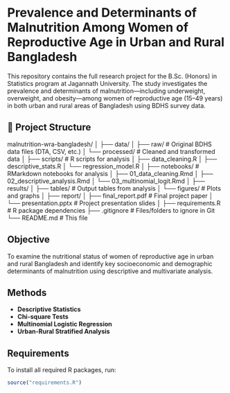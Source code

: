 # Prevalence and Determinants of Malnutrition Among Women of Reproductive Age in Urban and Rural Bangladesh

This repository contains the full research project for the B.Sc. (Honors) in Statistics program at Jagannath University. The study investigates the prevalence and determinants of malnutrition—including underweight, overweight, and obesity—among women of reproductive age (15–49 years) in both urban and rural areas of Bangladesh using BDHS survey data.

## 📁 Project Structure

malnutrition-wra-bangladesh/
│
├── data/
│ ├── raw/ # Original BDHS data files (DTA, CSV, etc.)
│ └── processed/ # Cleaned and transformed data
│
├── scripts/ # R scripts for analysis
│ ├── data_cleaning.R
│ ├── descriptive_stats.R
│ └── regression_model.R
│
├── notebooks/ # RMarkdown notebooks for analysis
│ ├── 01_data_cleaning.Rmd
│ ├── 02_descriptive_analysis.Rmd
│ └── 03_multinomial_logit.Rmd
│
├── results/
│ ├── tables/ # Output tables from analysis
│ └── figures/ # Plots and graphs
│
├── report/
│ ├── final_report.pdf # Final project paper
│ └── presentation.pptx # Project presentation slides
│
├── requirements.R # R package dependencies
├── .gitignore # Files/folders to ignore in Git
└── README.md # This file



##  Objective

To examine the nutritional status of women of reproductive age in urban and rural Bangladesh and identify key socioeconomic and demographic determinants of malnutrition using descriptive and multivariate analysis.

##  Methods

- **Descriptive Statistics**
- **Chi-square Tests**
- **Multinomial Logistic Regression**
- **Urban-Rural Stratified Analysis**

##  Requirements

To install all required R packages, run:
```r
source("requirements.R")
